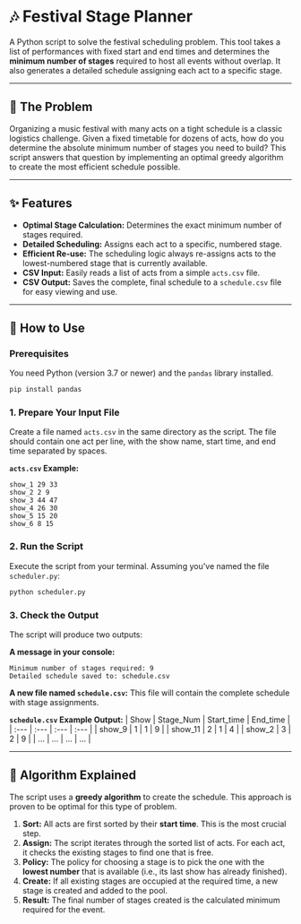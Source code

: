 # 🎶 Festival Stage Planner

A Python script to solve the festival scheduling problem. This tool takes a list of performances with fixed start and end times and determines the **minimum number of stages** required to host all events without overlap. It also generates a detailed schedule assigning each act to a specific stage.

-----

## 📜 The Problem

Organizing a music festival with many acts on a tight schedule is a classic logistics challenge. Given a fixed timetable for dozens of acts, how do you determine the absolute minimum number of stages you need to build? This script answers that question by implementing an optimal greedy algorithm to create the most efficient schedule possible.

-----

## ✨ Features

  * **Optimal Stage Calculation:** Determines the exact minimum number of stages required.
  * **Detailed Scheduling:** Assigns each act to a specific, numbered stage.
  * **Efficient Re-use:** The scheduling logic always re-assigns acts to the lowest-numbered stage that is currently available.
  * **CSV Input:** Easily reads a list of acts from a simple `acts.csv` file.
  * **CSV Output:** Saves the complete, final schedule to a `schedule.csv` file for easy viewing and use.

-----

## 🚀 How to Use

### Prerequisites

You need Python (version 3.7 or newer) and the `pandas` library installed.

```bash
pip install pandas
```

### 1\. Prepare Your Input File

Create a file named `acts.csv` in the same directory as the script. The file should contain one act per line, with the show name, start time, and end time separated by spaces.

**`acts.csv` Example:**

```csv
show_1 29 33
show_2 2 9
show_3 44 47
show_4 26 30
show_5 15 20
show_6 8 15
```

### 2\. Run the Script

Execute the script from your terminal. Assuming you've named the file `scheduler.py`:

```bash
python scheduler.py
```

### 3\. Check the Output

The script will produce two outputs:

**A message in your console:**

```
Minimum number of stages required: 9
Detailed schedule saved to: schedule.csv
```

**A new file named `schedule.csv`:**
This file will contain the complete schedule with stage assignments.

**`schedule.csv` Example Output:**
| Show | Stage\_Num | Start\_time | End\_time |
| :--- | :--- | :--- | :--- |
| show\_9 | 1 | 1 | 9 |
| show\_11 | 2 | 1 | 4 |
| show\_2 | 3 | 2 | 9 |
| ... | ... | ... | ... |

-----

## 🧠 Algorithm Explained

The script uses a **greedy algorithm** to create the schedule. This approach is proven to be optimal for this type of problem.

1.  **Sort:** All acts are first sorted by their **start time**. This is the most crucial step.
2.  **Assign:** The script iterates through the sorted list of acts. For each act, it checks the existing stages to find one that is free.
3.  **Policy:** The policy for choosing a stage is to pick the one with the **lowest number** that is available (i.e., its last show has already finished).
4.  **Create:** If all existing stages are occupied at the required time, a new stage is created and added to the pool.
5.  **Result:** The final number of stages created is the calculated minimum required for the event.
